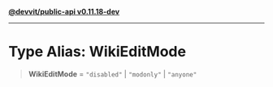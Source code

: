 [**@devvit/public-api v0.11.18-dev**](../../README.md)

---

# Type Alias: WikiEditMode

> **WikiEditMode** = `"disabled"` \| `"modonly"` \| `"anyone"`
